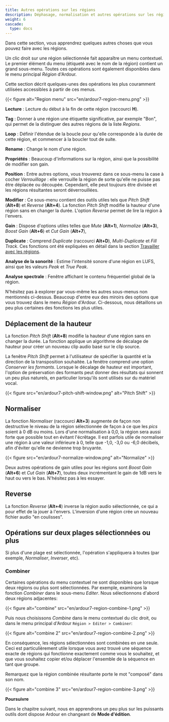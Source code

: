 ```yaml
---
title: Autres opérations sur les régions
description: Déphasage, normalisation et autres opérations sur les régions dans Ardour
weight: 6
cascade:
  type: docs
---
```


Dans cette section, vous apprendrez quelques autres choses que vous pouvez faire avec les régions.

Un clic droit sur une région sélectionnée fait apparaître un menu contextuel. Le premier élément du menu (étiqueté avec le nom de la région) contient un grand sous-menu.
Toutes ces opérations sont également disponibles dans le menu principal *Région* d'Ardour.

Cette section décrit quelques-unes des opérations les plus couramment utilisées accessibles à partir de ces menus.

{{< figure alt="Region menu" src="en/ardour7-region-menu.png" >}}

**Lecture**
: Lecture du début à la fin de cette région (raccourci **H**).

**Tag**
: Donner à une région une étiquette significative, par exemple "Bon", qui permet de la distinguer des autres régions de la liste _Regions_.

**Loop**
: Définir l'étendue de la boucle pour qu'elle corresponde à la durée de cette région, et commencer à la boucler tout de suite.

**Rename**
: Change le nom d'une région.

**Propriétés**
: Beaucoup d'informations sur la région, ainsi que la possibilité de modifier son gain.

**Position**
: Entre autres options, vous trouverez dans ce sous-menu la case à cocher _Verrouillage_ : elle verrouille la région de sorte qu'elle ne puisse pas être déplacée ou découpée. Cependant, elle peut toujours être divisée et les régions résultantes seront déverrouillées.

**Modifier**
: Ce sous-menu contient des outils utiles tels que _Pitch Shift_ (**Alt+8**) et _Reverse_ (**Alt+4**). La fonction _Pitch Shift_ modifie la hauteur d'une région sans en changer la durée. L'option _Reverse_ permet de lire la région à l'envers.

**Gain**
: Dispose d'options utiles telles que _Mute_ (**Alt+1**), _Normalize_ (**Alt+3**), _Boost Gain_ (**Alt+6**) et _Cut Gain_ (**Alt+7**),

**Duplicate**
: Comprend _Duplicate_ (raccourci **Alt+D**), _Multi-Duplicate_ et _Fill Track_.
Ces fonctions ont été expliquées en détail dans la section [Travailler avec les régions](../working-with-regions).

**Analyse de la sonorité**
: Estime l'intensité sonore d'une région en LUFS, ainsi que les valeurs _Peak_ et _True Peak_.

**Analyse spectrale**
: Fenêtre affichant le contenu fréquentiel global de la région.

N'hésitez pas à explorer par vous-même les autres sous-menus non mentionnés ci-dessus. Beaucoup d'entre eux des miroirs des options que vous trouvez dans le menu *Région* d'Ardour. Ci-dessous, nous détaillons un peu plus certaines des fonctions les plus utiles. 

## Déplacement de la hauteur

La fonction _Pitch Shift_ (**Alt+8**) modifie la hauteur d'une région sans en changer la durée. La fonction applique un algorithme de décalage de hauteur pour créer un nouveau clip audio basé sur le clip source.

La fenêtre _Pitch Shift_ permet à l'utilisateur de spécifier la quantité et la direction de la transposition souhaitée.
La fenêtre comprend une option _Conserver les formants_. Lorsque le décalage de hauteur est important, l'option de préservation des formants peut donner des résultats qui sonnent un peu plus naturels, en particulier lorsqu'ils sont utilisés sur du matériel vocal.

{{< figure src="en/ardour7-pitch-shift-window.png" alt="Pitch Shift" >}}

## Normaliser

La fonction _Normaliser_ (raccourci **Alt+3**) augmente de façon non destructive le niveau de la région sélectionnée de façon à ce que les _pics_ soient à 0 dB ou moins. Lors d'une normalisation à 0,0, la région sera aussi forte que possible tout en évitant l'écrêtage.
Il est parfois utile de normaliser une région à une valeur inférieure à 0, telle que -1,0, -3,0 ou -6,0 décibels, afin d'éviter qu'elle ne devienne trop bruyante. 

{{< figure src="en/ardour7-normalize-window.png" alt="Normalize" >}}

Deux autres opérations de gain utiles pour les régions sont _Boost Gain_ (**Alt+6**) et _Cut Gain_ (**Alt+7**), toutes deux incrémentant le gain de 1dB vers le haut ou vers le bas. N'hésitez pas à les essayer.

## Reverse

La fonction _Reverse_ (**Alt+4**) inverse la région audio sélectionnée, ce qui a pour effet de la jouer à l'envers. L'inversion d'une région crée un nouveau fichier audio "en coulisses".

## Opérations sur deux plages sélectionnées ou plus

Si plus d'une plage est sélectionnée, l'opération s'appliquera à toutes (par exemple, _Normaliser_, _Inverser_, etc).

### Combiner

Certaines opérations du menu contextuel ne sont disponibles que lorsque deux régions ou plus sont sélectionnées. Par exemple, examinons la fonction _Combiner_ dans le sous-menu _Editer_. Nous sélectionnons d'abord deux régions adjacentes:

{{< figure alt="combine" src="en/ardour7-region-combine-1.png" >}}

Puis nous choisissons _Combine_ dans le menu contextuel du clic droit, ou dans le menu principal d'Ardour `Région > Editer > Combiner`: 

{{< figure alt="combine 2" src="en/ardour7-region-combine-2.png" >}}

En conséquence, les régions sélectionnées sont combinées en une seule. Ceci est particulièrement utile lorsque vous avez trouvé une séquence exacte de régions qui fonctionne exactement comme vous le souhaitez, et que vous souhaitez copier et/ou déplacer l'ensemble de la séquence en tant que groupe.

Remarquez que la région combinée résultante porte le mot "composé" dans son nom.

{{< figure alt="combine 3" src="en/ardour7-region-combine-3.png" >}} 

**Poursuivre**

Dans le chapitre suivant, nous en apprendrons un peu plus sur les puissants outils dont dispose Ardour en changeant de **Mode d'édition**.